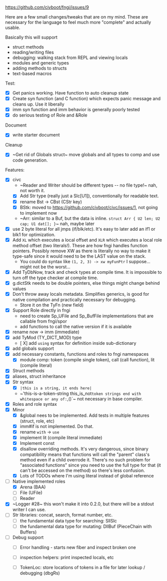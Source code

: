 https://github.com/civboot/fngi/issues/9

Here are a few small changes/tweaks that are on my mind. These are necessary for the language to feel much more "complete" and actually usable.

Basically this will support
* struct methods
* reading/writing files
* debugging: walking stack from REPL and viewing locals
* modules and generic types
* adding methods to structs
* text-based macros

Test:
* [x] Get panics working. Have function to auto cleanup state
* [x] Create syn function (and C function) which expects panic message and cleans up. Use it liberally
* [x] imm syn function and imm behavior is generally poorly tested
* [x] do serious testing of Role and &Role

Document
* [x] write starter document

Cleanup
* [x] ~Get rid of Globals struct~ move globals and all types to comp and use
  code generation.

Features:
* [x] civc
  * ~Reader and Writer should be different types -- no file type!~ nah, not worth it.
  * [x] Add Str type (really just a Slc[U1]), conventionally for readable text.
  * [x] rename Bst -> CBst (CStr key)
  * [X] BStk: moved to https://github.com/civboot/civc/issues/1, not going to implement now
  * ~Arr: similar to a Buf, but the data is inline. `struct Arr { U2 len; U2 cap; U1 dat[]; }`~ nah, maybe later
* [x] use 2 byte literal for all jmps (if/blk/etc). It's easy to later add an if1 or blk1 for optimization.
* [x] Add `XL` which executes a local offset and `XLR` which executes a local role method offset (two literals!). These are how fngi handles function pointers. Possibly remove XW as there is literally no way to make it type-safe since it would need to be the LAST value on the stack.
  * You could do syntax like `(1, 2, 3) -> xw myFunPtr` I suppose... might not be the worst...
* [x] Add TyDbNow, track and check types at compile time. It is impossible to turn off the type checker at compile time.
* [X] g.dictStk needs to be double pointers, else things might change behind values
* [X] Don't throw away locals metadata. Simplifies generics, is good for native compilation and practically necessary for debugging.
  * Store it on the TyFn (new field)
* [x] Support Role directly in fngi
  * need to create Sp_UFile and Sp_BufFile implementations that are callable from fngi/spor
  * add functions to call the native version if it is available
* [x] rename now -> imm (immediate)
* [x] add TyMod (TY_DICT_MOD) type
   * [ X] add `using` syntax for definition inside sub-dictionary
* [X] add globals support
* [x] add necessary constants, functions and roles to fngi namespaces
  * [x] module comp: token (compile single token), call (call function), lit (compile literal)
* [x] Struct methods
* [X] aliases, struct inheritance 
* [x] Str syntax
  * [x] `|this is a string, it ends here|`
  * ~'this-is-a-token-string this_is_not` token strings end with whitespace or any of: `,()`~ not necessary in base compiler.
* [x] Roles and role syntax
* [x] Minor
  * [x] &global nees to be implemented. Add tests in multiple features (struct, role, etc)
  * [x] imm#if is not implemented. Do that.
  * [x] rename `with` -> `use`
  * [x] implement lit (compile literal immediate)
  * [x] Implement const
  * [x] disallow overriding methods. It's very dangerous, since binary
        compatibility means that functions will call the "parent" class's method
        even if a child overrode it. There's no such problem for "associated
        functions" since you need to use the full type for that (it can't be
        accessed on the method) so there's less confusion.
  * [x] Lots of TODOs where I'm using literal instead of global reference
* [ ] Native implemented roles
  * [x] Arena (BAA)
  * [ ] File (UFile)
  * [ ] Reader
* [x] ~Logger #28~ this won't make it into 0.2.0, but there will be a stdout writer I can use.
* [ ] Str libraries: concat, search, format number, etc.
  * [ ] the fundamental data type for searching: SllSlc
  * [ ] the fundamental data type for mutating: DllBuf (PieceChain with Buffers)
* [ ] Debug support
  * [ ] Error handling - starts new fiber and inspect broken one
  * [ ] inspection helpers: print inspected locals, etc
  * [ ] TokenLoc: store locations of tokens in a file for later lookup / debugging (dbgRs)


